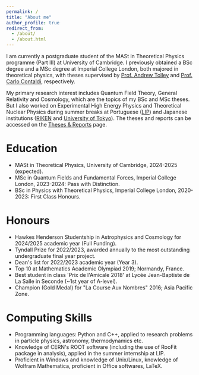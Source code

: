```yaml
---
permalink: /
title: "About me"
author_profile: true
redirect_from: 
  - /about/
  - /about.html
---
```


I am currently a postgraduate student of the MASt in Theoretical Physics programme (Part III) at University of Cambridge. I previously obtained a BSc degree and a MSc degree at Imperial College London, both majored in theoretical physics, with theses supervised by [Prof. Andrew Tolley](https://profiles.imperial.ac.uk/a.tolley) and [Prof. Carlo Contaldi](https://profiles.imperial.ac.uk/c.contaldi), respectively.

My primary research interest includes Quantum Field Theory, General Relativity and Cosmology, which are the topics of my BSc and MSc theses. But I also worked on Experimental High Energy Physics and Theoretical Nuclear Physics during summer breaks at Portuguese ([LIP](https://lip.pt/?section=about&page=presentation&lang=en)) and Japanese institutions ([RIKEN](https://www.riken.jp/en/) and [University of Tokyo](https://www.u-tokyo.ac.jp/en/)). The theses and reports can be accessed on the [Theses & Reports](https://jeanyunqiluo.github.io//cv/) page.

Education
======
* MASt in Theoretical Physics, University of Cambridge, 2024-2025 (expected).
* MSc in Quantum Fields and Fundamental Forces, Imperial College London, 2023-2024: Pass with Distinction.
* BSc in Physics with Theoretical Physics, Imperial College London, 2020-2023: First Class Honours.

Honours
======
* Hawkes Henderson Studentship in Astrophysics and Cosmology for 2024/2025 academic year (Full Funding).
* Tyndall Prize for 2022/2023, awarded annually to the most outstanding undergraduate final year project.
* Dean's list for 2022/2023 academic year (Year 3).
* Top 10 at Mathematics Academic Olympiad 2019; Normandy, France.
* Best student in class 'Prix de l'Amicale 2018' at Lycée Jean-Baptiste de La Salle in Seconde (~1st year of A-level).
* Champion (Gold Medal) for "La Course Aux Nombres" 2016; Asia Pacific Zone.

Computing Skills
======
* Programming languages: Python and C++, applied to research problems in particle physics, astronomy, thermodynamics etc.
* Knowledge of CERN's ROOT software (including the use of RooFit package in analysis), applied in the summer internship at LIP.
* Proficient in Windows and knowledge of Unix/Linux, knowledge of Wolfram Mathematica, proficient in Office softwares, LaTeX.
